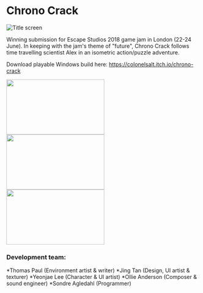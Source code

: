 # Chrono Crack
![Title screen](https://img.itch.zone/aW1hZ2UvMjcyMzIxLzEzMTY5MDkucG5n/315x250%23c/4D97Fg.png)

Winning submission for Escape Studios 2018 game jam in London (22-24 June). In keeping with the jam's theme of "future", Chrono Crack follows time travelling scientist Alex in an isometric action/puzzle adventure.

Download playable Windows build here: https://colonelsalt.itch.io/chrono-crack

<img align="center" width="256" height="144" src="https://img.itch.zone/aW1hZ2UvMjcyMzIxLzEzMTY5MTAucG5n/794x1000/2bPrwv.png"><img align="center" width="256" height="144" src="https://img.itch.zone/aW1hZ2UvMjcyMzIxLzEzMTY5MTUucG5n/794x1000/kZvxY%2B.png">
<img align="center" width="256" height="144" src="https://img.itch.zone/aW1hZ2UvMjcyMzIxLzEzMTY5MTcucG5n/794x1000/yC3A79.png">

### Development team:
*Thomas Paul (Environment artist & writer)
*Jing Tan (Design, UI artist & texturer)
*Yeonjae Lee (Character & UI artist)
*Ollie Anderson (Composer & sound engineer)
*Sondre Agledahl (Programmer)
